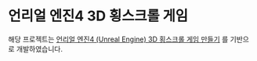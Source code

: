 # 언리얼 엔진4 3D 횡스크롤 게임

해당 프로젝트는 [언리얼 엔진4 (Unreal Engine) 3D 횡스크롤 게임 만들기](https://www.inflearn.com/course/%EC%96%B8%EB%A6%AC%EC%96%BC-%ED%9A%A1%EC%8A%A4%ED%81%AC%EB%A1%A4-%EA%B2%8C%EC%9E%84%EB%A7%8C%EB%93%A4%EA%B8%B0) 를 기반으로 개발하였습니다.
